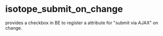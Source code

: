 # isotope_submit_on_change
provides a checkbox in BE to register a attribute for "submit via AJAX" on change.
